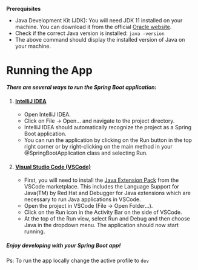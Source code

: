 **Prerequisites**

- Java Development Kit (JDK): You will need JDK 11 installed on your machine. You can download it from the official [Oracle website](https://www.oracle.com/java/technologies/javase-jdk11-downloads.html).
- Check if the correct Java version is installed: `java -version`
- The above command should display the installed version of Java on your machine.

# Running the App

***There are several ways to run the Spring Boot application:***

1. #### [IntelliJ IDEA](https://www.jetbrains.com/idea/)
   - Open IntelliJ IDEA.
   - Click on File -> Open... and navigate to the project directory.
   - IntelliJ IDEA should automatically recognize the project as a Spring Boot application.
   - You can run the application by clicking on the Run button in the top right corner or by right-clicking on the main method in your @SpringBootApplication class and selecting Run.
2. #### [Visual Studio Code (VSCode)](https://code.visualstudio.com/download)
   - First, you will need to install the [Java Extension Pack](https://marketplace.visualstudio.com/items?itemName=vscjava.vscode-java-pack) from the VSCode marketplace. This includes the Language Support for Java(TM) by Red Hat and Debugger for Java extensions which are necessary to run Java applications in VSCode.
   - Open the project in VSCode (File -> Open Folder...).
   - Click on the Run icon in the Activity Bar on the side of VSCode.
   - At the top of the Run view, select Run and Debug and then choose Java in the dropdown menu. The application should now start running.

##### **Enjoy developing with your Spring Boot app!**

Ps: To run the app locally change the active profile to `dev`

